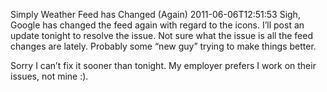 Simply Weather Feed has Changed (Again)
2011-06-06T12:51:53
Sigh, Google has changed the feed again with regard to the icons. I’ll post an update tonight to resolve the issue. Not sure what the issue is all the feed changes are lately. Probably some “new guy” trying to make things better.

Sorry I can’t fix it sooner than tonight. My employer prefers I work on their issues, not mine :).
